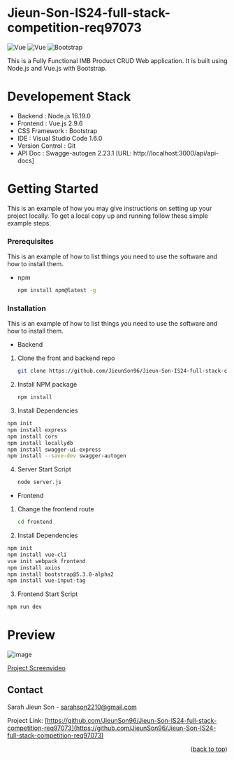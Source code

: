 # Jieun-Son-IS24-full-stack-competition-req97073
<img alt="Vue" src ="https://img.shields.io/badge/Node.js-43853D?style=for-the-badge&logo=node.js&logoColor=white"/> <img alt="Vue" src ="https://img.shields.io/badge/Vue.js-35495E?style=for-the-badge&logo=vue.js&logoColor=4FC08D"/> <img alt="Bootstrap" src ="https://img.shields.io/badge/Bootstrap-563D7C?style=for-the-badge&logo=bootstrap&logoColor=white"/> 

This is a Fully Functional IMB Product CRUD Web application. It is built using Node.js and Vue.js with Bootstrap.

# Developement Stack
* Backend : Node.js 16.19.0
* Frontend : Vue.js 2.9.6
* CSS Framework :  Bootstrap
* IDE : Visual Studio Code 1.6.0
* Version Control : Git
* API Doc : Swagge-autogen 2.23.1 [URL: http://localhost:3000/api/api-docs]

 
 
# Getting Started

This is an example of how you may give instructions on setting up your project locally.
To get a local copy up and running follow these
simple example steps.


### Prerequisites

This is an example of how to list things you need to use the software and how to install them.
* npm
  ```sh
  npm install npm@latest -g
  ```

### Installation

This is an example of how to list things you need to use the software and how to install them.

* Backend

1. Clone the front and backend repo

   ```sh
   git clone https://github.com/JieunSon96/Jieun-Son-IS24-full-stack-competition-req97073.git
   ```
   
2. Install NPM package

   ```sh
   npm install
   ```
   
3. Install Dependencies

  ```sh
 npm init
 npm install express
 npm install cors
 npm install locallydb 
 npm install swagger-ui-express
 npm install --save-dev swagger-autogen
  ```
4. Server Start Script

   ```sh
   node server.js
   ```
* Frontend

1. Change the frontend route

   ```sh
   cd frontend
   ```

2. Install Dependencies

  ```sh
  npm init
  npm install vue-cli
  vue init webpack frontend
  npm install axios
  npm install bootstrap@5.3.0-alpha2
  npm install vue-input-tag
  ```
 3. Frontend Start Script

   ```sh
   npm run dev
   ```
  
# Preview
![image](https://user-images.githubusercontent.com/40187625/228932831-f913f7a9-ec27-45ad-b63d-4d1e5cc02bc7.png)

[Project Screenvideo](https://www.loom.com/share/2348b6332e114bdf8d45d8d724e51f36)

## Contact

Sarah Jieun Son - sarahson2210@gmail.com

Project Link: [https://github.com/JieunSon96/Jieun-Son-IS24-full-stack-competition-req97073](https://github.com/JieunSon96/Jieun-Son-IS24-full-stack-competition-req97073)

<p align="right">(<a href="#readme-top">back to top</a>)</p>
